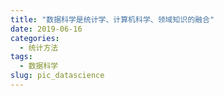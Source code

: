```yaml
---
title: "数据科学是统计学、计算机科学、领域知识的融合"
date: 2019-06-16
categories:
  - 统计方法
tags:
  - 数据科学
slug: pic_datascience
---
```


